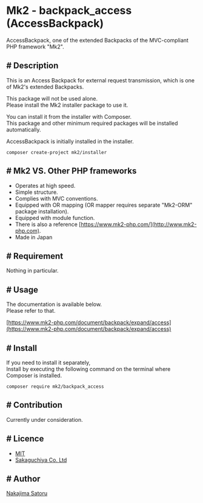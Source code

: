 Mk2 - backpack_access (AccessBackpack)
====

AccessBackpack, one of the extended Backpacks of the MVC-compliant PHP framework "Mk2".

## # Description

This is an Access Backpack for external request transmission, which is one of Mk2's extended Backpacks.

This package will not be used alone.  
Please install the Mk2 installer package to use it.

You can install it from the installer with Composer.  
This package and other minimum required packages will be installed automatically.

AccessBackpack is initially installed in the installer.

```
composer create-project mk2/installer
```

## # Mk2 VS. Other PHP frameworks

-  Operates at high speed.
-  Simple structure.
-  Complies with MVC conventions.
-  Equipped with OR mapping (OR mapper requires separate "Mk2-ORM" package installation).
-  Equipped with module function.
-  There is also a reference [https://www.mk2-php.com/](http://www.mk2-php.com).
-  Made in Japan

## # Requirement

Nothing in particular.

## # Usage

The documentation is available below.  
Please refer to that.

[https://www.mk2-php.com/document/backpack/expand/access](https://www.mk2-php.com/document/backpack/expand/access)

## # Install

If you need to install it separately,  
Install by executing the following command on the terminal where Composer is installed.

```
composer require mk2/backpack_access
```

## # Contribution

Currently under consideration.

## # Licence

- [MIT](https://github.com/tcnksm/tool/blob/master/LICENCE)
- [Sakaguchiya Co. Ltd](https://www.teastalk.jp/)

## # Author

[Nakajima Satoru](https://github.com/mk2-php)
